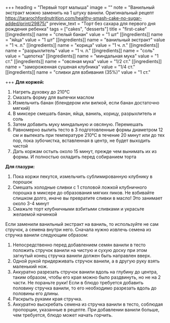 +++
heading = "Первый торт малыша"
image = ""
note = "Ванильный экстракт можно заменить на 1 штуку ванили. Оригинальный рецепт https://tararochfordnutrition.com/healthy-smash-cake-no-sugar-added/print/29875/"
preview_text = "Торт без сахара для первого дня рождения ребенка"
tags = ["cakes", "desserts"]
title = "first-cake"
[[ingredients]]
name = "спелый банан"
value = "1 шт"
[[ingredients]]
name = "яйца"
value = "1 шт"
[[ingredients]]
name = "ванильный экстракт"
value = "1 ч. л."
[[ingredients]]
name = "корица"
value = "1 ч. л."
[[ingredients]]
name = "разрыхлитель"
value = "1 ч. л."
[[ingredients]]
name = "соль"
value = "щепотка"
[[ingredients]]
name = "миндальная мука"
value = "1 ст."
[[ingredients]]
name = "овсяная мука"
value = "1/2 ст."
[[ingredients]]
name = "замороженная сушеная клубника"
value = "1/4 ст."
[[ingredients]]
name = "сливки для взбивания (35%)"
value = "1 ст."

+++
**Для коржей:**

1. Нагреть духовку до 210°С
2. Смазать форму для выпечки маслом
3. Измельчить банан (блендером или вилкой, если банан достаточно мягкий)
4. В миксере смешать банан, яйца, ваниль, корицу, разрыхлитель и соль
5. Затем добавить муку миндальную и овсяную. Перемешать
6. Равномерно вылить тесто в 3 подготовленные формы диаметром 12 см и выпекать при температуре 210°С в течение 20 минут или до тех пор, пока зубочистка, вставленная в центр, не будет выходить чистой
7. Дать коржам остыть около 15 минут, прежде чем вынимать их из формы. И полностью охладить перед собиранием торта

      

**Для глазури:**

1. Пока коржи пекутся, измельчить сублимированную клубнику в порошок
2. Смешать холодные сливки с 1 столовой ложкой клубничного порошка в миксере до образования мягких пиков. Не взбивайте слишком долго, иначе вы превратите сливки в масло! Это занимает около 3-4 минут
3. Смажьте торт клубничными взбитыми сливками и украсьте желаемой начинкой

     

Если заменили ванильный экстракт на ваниль, то используйте не сам стручок, а семена внутри него. Сначала нужно извлечь семена из стручка ванили следующим образом:

1. Непосредственно перед добавлением семян ванили в тесто положить стручок ванили на чистую и сухую доску при этом загнутый конец стручка ванили должен быть направлен вверх.
2. Одной рукой придерживать стручок ванили, а в другую руку взять маленький нож.
3. Аккуратно разрезать стручок ванили вдоль на глубину до центра, таким образом, чтобы его края можно было раздвинуть, но не на 2 части. Не пораньте руки! Если в блюдо требуется добавить половину стручка ванили, то его необходимо разрезать вдоль до половины его длины.
4. Раскрыть руками края стручка.
5. Аккуратно выскребать семена из стручка ванили в тесто, соблюдая пропорции, указанные в рецепте. При добавлении ванили больше, чем требуется, блюдо может начать горчить.